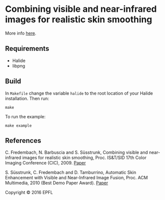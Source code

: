 # Combining visible and near-infrared images for realistic skin smoothing

More info [here](http://ivrl.epfl.ch/research/infrared/skinsmoothing).

## Requirements

- Halide
- libpng

## Build

In `Makefile` change the variable `halide` to the root location of your Halide installation. Then run:

`make`

To run the example:

`make example`


## References

C. Fredembach, N. Barbuscia and S. Süsstrunk, Combining visible and near-infrared images for realistic skin smoothing, Proc. IS&T/SID 17th Color Imaging Conference (CIC), 2009.
[Paper](https://infoscience.epfl.ch/record/142321)

S. Süsstrunk, C. Fredembach and D. Tamburrino, Automatic Skin Enhancement with Visible and Near-Infrared Image Fusion, Proc. ACM Multimedia, 2010 (Best Demo Paper Award).
[Paper](http://infoscience.epfl.ch/record/153994)


Copyright &copy; 2016 EPFL
